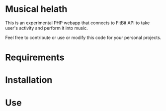 Musical helath
==============
This is an experimental PHP webapp that connects to FitBit API to take user's activity and perform it into music.

Feel free to contribute or use or modify this code for your personal projects.

Requirements
==============


Installation
==============


Use
==============


